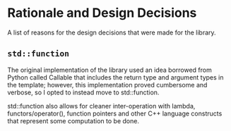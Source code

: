 # Rationale and Design Decisions

A list of reasons for the design decisions that were made for the library.

## `std::function`

The original implementation of the library used an idea borrowed from Python called Callable that includes the return type and argument types in the template; however, this implementation proved cumbersome and verbose, so I opted to instead move to std::function.

std::function also allows for cleaner inter-operation with lambda, functors/operator(), function pointers and other C++ language constructs that represent some computation to be done.

